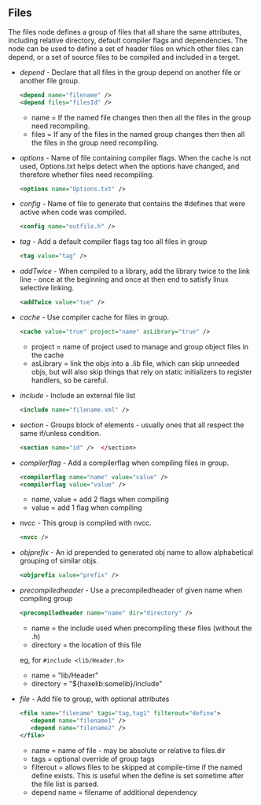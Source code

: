 Files
------
The files node defines a group of files that all share the same attributes, including relative directory, default compiler flags and dependencies.  The node can be used to define a set of header files on which other files can depend, or a set of source files to be compiled and included in a terget.

- *depend* - Declare that all files in the group depend on another file or another file group.
  ```xml
  <depend name="filename" />
  <depend files="filesId" />
  ```
    + name = If the named file changes then then all the files in the group need recompiling.
    + files = If any of the files in the named group changes then then all the files in the group need recompiling.

- *options* - Name of file containing compiler flags.  When the cache is not used, Options.txt helps detect when the options have changed, and therefore whether files need recompiling.
  ```xml
  <options name="Options.txt" />
  ```

- *config* - Name of file to generate that contains the #defines that were active when code was compiled.
  ```xml
  <config name="outfile.h" />
  ```

- *tag* - Add a default compiler flags tag too all files in group
  ```xml
  <tag value="tag" />
  ```

- *addTwice* - When compiled to a library, add the library twice to the link line - once at the beginning and once at then end to satisfy linux selective linking.
  ```xml
  <addTwice value="tue" />
  ```

- *cache* - Use compiler cache for files in group.
  ```xml
  <cache value="true" project="name" asLibrary="true" />
  ```
    + project = name of project used to manage and group object files in the cache
    + asLibrary = link the objs into a .lib file, which can skip unneeded objs, but
     will also skip things that rely on static initializers to register handlers, so be careful.

- *include* - Include an external file list
  ```xml
  <include name="filename.xml" />
  ```

- *section* - Groups block of elements - usually ones that all respect the same if/unless condition.
  ```xml
  <section name="id" />  </section>
  ```


- *compilerflag* - Add a compilerflag when compiling files in group.
  ```xml
  <compilerflag name="name" value="value" />
  <compilerflag value="value" />
  ```
    + name, value = add 2 flags when compiling
    + value = add 1 flag when compiling

- *nvcc* - This group is compiled with nvcc.
  ```xml
  <nvcc />
  ```

- *objprefix* - An id prepended to generated obj name to allow alphabetical grouping of similar objs.
  ```xml
  <objprefix value="prefix" />
  ```

- *precompiledheader* - Use a precompiledheader of given name when compiling group
  ```xml
  <precompiledheader name="name" dir="directory" />
  ```
    + name = the include used when precompiling these files (without the .h)
    + directory = the location of this file

  eg, for `#include <lib/Header.h>`
    + name = "lib/Header"
    + directory = "${haxelib:somelib}/include"

- *file* - Add file to group, with optional attributes
  ```xml
  <file name="filename" tags="tag,tag1" filterout="define">
     <depend name="filename1" />
     <depend name="filename2" />
  </file>
  ```
     + name = name of file - may be absolute or relative to files.dir
     + tags = optional override of group tags
     + filterout = allows files to be skipped at compile-time if the named define exists.
       This is useful when the define is set sometime after the file list is parsed.
     +  depend name = filename of additional dependency

